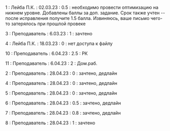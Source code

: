 1 : Лейба П.К. : 02.03.23 : 0.5 : необходимо провести оптимизацию на нижнем уровне. Добавлены баллы за доп. задание. Срок также учтен -- после исправления получите 1.5 балла. Извиняюсь, ваше письмо чего-то затерялось при прошлой провеке

3 : Преподаватель : 6.03.23 : 1 : зачтено

4 : Лейба П.К. : 18.03.23 : 0 : нет доступа к файлу

10 : Преподаватель : 6.04.23 : 2.5 : РК

11 : Преподаватель : 6.04.23 : 2 : Дом.раб.

2 : Преподаватель : 28.04.23 : 0 : зачтено, дедлайн

4 : Преподаватель : 28.04.23 : 0 : зачтено, дедлайн

5 : Преподаватель : 28.04.23 : 0 : зачтено, дедлайн

6 : Преподаватель : 28.04.23 : 0.5 : зачтено, дедлайн

7 : Преподаватель : 28.04.23 : 0.8 : зачтено, дедлайн

8 : Преподаватель : 28.04.23 : 1 : зачтено
